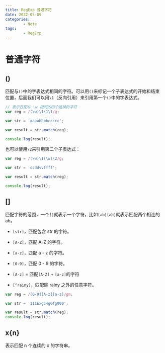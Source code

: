 ```yaml
---
title: RegExp 普通字符
date: 2022-05-09
categories:
        - Note
tags:
        - RegExp
---
```


# 普通字符

## ()

匹配与`()`中的字表达式相同的字符。可以用`()`来标记一个子表达式的开始和结束位置，后面我们可以用`\1`（反向引用）来引用第一个`()`中的字表达式。

```js
// 表示匹配与 \w 相同的四个连续的字符
var reg = /(\w)\1\1\1/g;

var str = 'aaaabbbbccccc';

var result = str.match(reg);

console.log(result);
```

也可以使用`\2`来引用第二个子表达式：

```js
var reg = /(\w)\1(\w)\2/g;

var str = 'ccddvvffff';

var result = str.match(reg);

console.log(result);
```

## []

匹配字符的范围，一个`[]`就表示一个字符，比如`[ab][ab]`就表示匹配两个相连的 ab。

- `[str]`，匹配包含 str 的字符。
- `[A-Z]`，匹配 A-Z 的字符。

- `[a-z]`，匹配 a - z 的字符。

- `[0-9]`，匹配 0 - 9 的字符。
- `[A-z]` = 匹配`[A-Z]` + `[a-z]`的字符

- `[^rainy]`，匹配除 rainy 之外的任意字符。

```js
var reg = /[0-9][A-z][a-z]/gm;

var str = '111Exg54gGfg000';

var result = str.match(reg);
console.log(result);
```

## x{n}

表示匹配 n 个连续的 x 的字符串。
